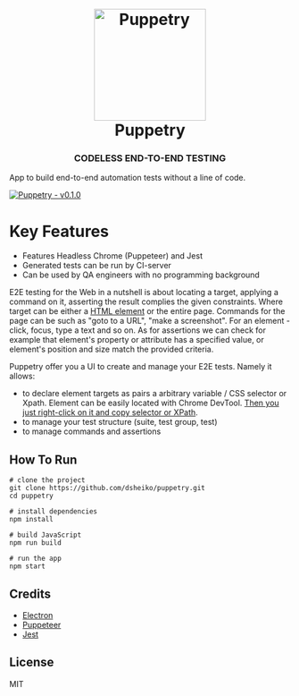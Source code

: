 <h1 align="center">
	<br>
	<img src="https://raw.githubusercontent.com/dsheiko/puppetry/master/assets/puppetry.png" alt="Puppetry" width="200" />
	<br>
	Puppetry
	<br>
</h1>

<h3 align="center">CODELESS END-TO-END TESTING</h3>

App to build end-to-end automation tests without a line of code.

[![Puppetry - v0.1.0](https://raw.githubusercontent.com/dsheiko/puppetry/master/gh-pages/assets/img/puppetry-welcome.png)](https://youtu.be/ogUBL-XVGRU "Puppetry - v0.1.0")

# Key Features
- Features Headless Chrome (Puppeteer) and Jest
- Generated tests can be run by CI-server
- Can be used by QA engineers with no programming background

E2E testing for the Web in a nutshell is about locating a target, applying a command  on it, asserting the result complies the given constraints. Where target can be either a [HTML element](https://en.wikipedia.org/wiki/HTML_element) or the entire page. Commands for the page can be such as "goto to a URL", "make a screenshot". For an element - click, focus, type a text and so on. As for assertions we can check for example that element's property or attribute has a specified value, or element's position and size match the provided criteria.

Puppetry offer you a UI to create and manage your E2E tests. Namely it allows:
- to declare element targets as pairs a arbitrary variable / CSS selector or Xpath. Element can be easily located with Chrome DevTool. [Then you just right-click on it and copy selector or XPath](https://www.youtube.com/watch?v=du2Jnm-TzJc).
- to manage your test structure (suite, test group, test)
- to manage commands and assertions

## How To Run

```
# clone the project
git clone https://github.com/dsheiko/puppetry.git
cd puppetry

# install dependencies
npm install

# build JavaScript
npm run build

# run the app
npm start
```

## Credits

-   [Electron](http://electronjs.org/)
-   [Puppeteer](https://pptr.dev)
-   [Jest](https://jestjs.io/)

## License

MIT